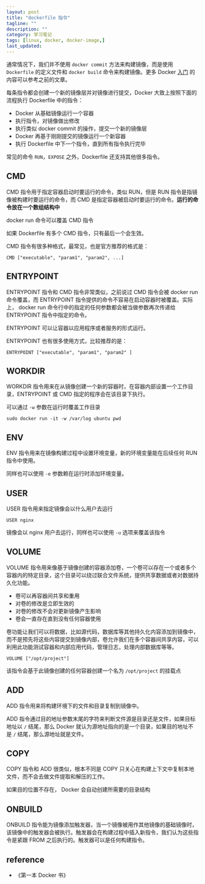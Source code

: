 ```yaml
---
layout: post
title: "dockerfile 指令"
tagline: ""
description: ""
category: 学习笔记
tags: [linux, docker, docker-image,]
last_updated:
---
```


通常情况下，我们并不使用 `docker commit` 方法来构建镜像，而是使用 `Dockerfile` 的定义文件和 `docker build` 命令来构建镜像。更多 Docker [入门](/post/2017/07/docker-introduction.html) 的内容可以参考之前的文章。

每条指令都会创建一个新的镜像层并对镜像进行提交，Docker 大致上按照下面的流程执行 Dockerfile 中的指令：

- Docker 从基础镜像运行一个容器
- 执行指令，对镜像做出修改
- 执行类似 docker commit 的操作，提交一个新的镜像层
- Docker 再基于刚刚提交的镜像运行一个新容器
- 执行 Dockerfile 中下一个指令，直到所有指令执行完毕

常见的命令 `RUN`，`EXPOSE` 之外，Dockerfile 还支持其他很多指令。

## CMD
CMD 指令用于指定容器启动时要运行的命令，类似 RUN，但是 RUN 指令是指镜像被构建时要运行的命令，而 CMD 是指定容器被启动时要运行的命令。**运行的命令放在一个数组结构中**

docker run 命令可以覆盖 CMD 指令

如果 Dockerfile 有多个 CMD 指令，只有最后一个会生效。

CMD 指令有很多种格式，最常见，也是官方推荐的格式是：

	CMD ["executable", "param1", "param2", ...]

## ENTRYPOINT
ENTRYPOINT 指令和 CMD 指令非常类似，之前说过 CMD 指令会被 docker run 命令覆盖，而 ENTRYPOINT 指令提供的命令不容易在启动容器时被覆盖。实际上， docker run 命令行中的指定的任何参数都会被当做参数再次传递给 ENTRYPOINT 指令中指定的命令。

ENTRYPOINT 可以让容器以应用程序或者服务的形式运行。

ENTRYPOINT 也有很多使用方式，比较推荐的是：

	ENTRYPOINT ["executable", "param1", "param2" ]

## WORKDIR
WORKDIR 指令用来在从镜像创建一个新的容器时，在容器内部设置一个工作目录，ENTRYPOINT 或 CMD 指定的程序会在该目录下执行。

可以通过 `-w` 参数在运行时覆盖工作目录

    sudo docker run -it -w /var/log ubuntu pwd

## ENV

ENV 指令用来在镜像构建过程中设置环境变量，新的环境变量能在后续任何 RUN 指令中使用。

同样也可以使用 `-e` 参数赖在运行时添加环境变量。

## USER
USER 指令用来指定镜像会以什么用户去运行

    USER nginx

镜像会以 nginx 用户去运行，同样也可以使用 `-u` 选项来覆盖该指令

## VOLUME
VOLUME 指令用来像基于镜像创建的容器添加卷，一个卷可以存在一个或者多个容器内的特定目录，这个目录可以绕过联合文件系统，提供共享数据或者对数据持久化功能。

- 卷可以再容器间共享和重用
- 对卷的修改是立即生效的
- 对卷的修改不会对更新镜像产生影响
- 卷会一直存在直到没有任何容器使用

卷功能让我们可以将数据，比如源代码，数据库等其他持久化内容添加到镜像中，而不是预先将这些内容提交到镜像内部，卷允许我们在多个容器间共享内容，可以利用此功能测试容器和内部应用代码，管理日志，处理内部数据库等等。

    VOLUME ["/opt/project"]

该指令会基于此镜像创建的任何容器创建一个名为 `/opt/project` 的挂载点

## ADD
ADD 指令用来将构建环境下的文件和目录复制到镜像中。

ADD 指令通过目的地址参数末尾的字符来判断文件源是目录还是文件，如果目标地址以 `/` 结尾，那么 Docker 就认为源地址指向的是一个目录，如果目的地址不是 `/` 结尾，那么源地址就是文件。

## COPY
COPY 指令和 ADD 很类似，根本不同是 COPY 只关心在构建上下文中复制本地文件，而不会去做文件提取和解压的工作。

如果目的位置不存在， Docker 会自动创建所需要的目录结构

## ONBUILD
ONBUILD 指令能为镜像添加触发器，当一个镜像被用作其他镜像的基础镜像时，该镜像中的触发器会被执行。触发器会在构建过程中插入新指令，我们认为这些指令是紧跟 FROM 之后执行的。触发器可以是任何构建指令。

## reference

- 《第一本 Docker 书》
